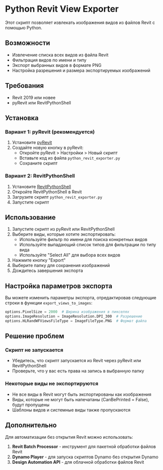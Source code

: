 # Python Revit View Exporter

Этот скрипт позволяет извлекать изображения видов из файлов Revit с помощью Python.

## Возможности

- Извлечение списка всех видов из файла Revit
- Фильтрация видов по имени и типу
- Экспорт выбранных видов в формате PNG
- Настройка разрешения и размера экспортируемых изображений

## Требования

- Revit 2019 или новее
- pyRevit или RevitPythonShell

## Установка

### Вариант 1: pyRevit (рекомендуется)

1. Установите [pyRevit](https://github.com/eirannejad/pyRevit/releases)
2. Создайте новую кнопку в pyRevit:
   - Откройте pyRevit > Настройки > Новый скрипт
   - Вставьте код из файла `python_revit_exporter.py`
   - Сохраните скрипт

### Вариант 2: RevitPythonShell

1. Установите [RevitPythonShell](https://github.com/architecture-building-systems/revitpythonshell/releases)
2. Откройте RevitPythonShell в Revit
3. Загрузите скрипт `python_revit_exporter.py`
4. Запустите скрипт

## Использование

1. Запустите скрипт из pyRevit или RevitPythonShell
2. Выберите виды, которые хотите экспортировать:
   - Используйте фильтр по имени для поиска конкретных видов
   - Используйте выпадающий список типов для фильтрации по типу вида
   - Используйте "Select All" для выбора всех видов
3. Нажмите кнопку "Export"
4. Выберите папку для сохранения изображений
5. Дождитесь завершения экспорта

## Настройка параметров экспорта

Вы можете изменить параметры экспорта, отредактировав следующие строки в функции `export_views_to_images`:

```python
options.PixelSize = 2000  # Ширина изображения в пикселях
options.ImageResolution = ImageResolution.DPI_300  # Разрешение
options.HLRandWFViewsFileType = ImageFileType.PNG  # Формат файла
```

## Решение проблем

### Скрипт не запускается

- Убедитесь, что скрипт запускается из Revit через pyRevit или RevitPythonShell
- Проверьте, что у вас есть права на запись в выбранную папку

### Некоторые виды не экспортируются

- Не все виды в Revit могут быть экспортированы как изображения
- Виды, которые не могут быть напечатаны (CanBePrinted = False), будут пропущены
- Шаблоны видов и системные виды также пропускаются

## Дополнительно

Для автоматизации без открытия Revit можно использовать:

1. **Revit Batch Processor** - инструмент для пакетной обработки файлов Revit
2. **Dynamo Player** - для запуска скриптов Dynamo без открытия Dynamo
3. **Design Automation API** - для облачной обработки файлов Revit
